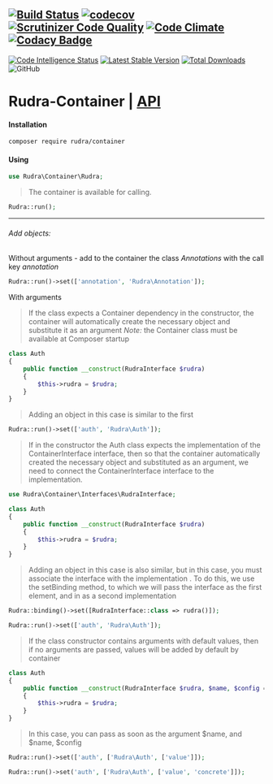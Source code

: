 [![Build Status](https://travis-ci.org/Jagepard/Rudra-Container.svg?branch=master)](https://travis-ci.org/Jagepard/Rudra-Container)
[![codecov](https://codecov.io/gh/Jagepard/Rudra-Container/branch/master/graph/badge.svg)](https://codecov.io/gh/Jagepard/Rudra-Container)
[![Scrutinizer Code Quality](https://scrutinizer-ci.com/g/Jagepard/Rudra-Container/badges/quality-score.png?b=master)](https://scrutinizer-ci.com/g/Jagepard/Rudra-Container/?branch=master)
[![Code Climate](https://codeclimate.com/github/Jagepard/Rudra-Container/badges/gpa.svg)](https://codeclimate.com/github/Jagepard/Rudra-Container)
[![Codacy Badge](https://api.codacy.com/project/badge/Grade/c1e7d5fe3a4946459fc14e9a455dd878)](https://www.codacy.com/app/Jagepard/Rudra-Container?utm_source=github.com&amp;utm_medium=referral&amp;utm_content=Jagepard/Rudra-Container&amp;utm_campaign=Badge_Grade)
-----
[![Code Intelligence Status](https://scrutinizer-ci.com/g/Jagepard/Rudra-Container/badges/code-intelligence.svg?b=master)](https://scrutinizer-ci.com/code-intelligence)
[![Latest Stable Version](https://poser.pugx.org/rudra/container/v/stable)](https://packagist.org/packages/rudra/container)
[![Total Downloads](https://poser.pugx.org/rudra/container/downloads)](https://packagist.org/packages/rudra/container)
![GitHub](https://img.shields.io/github/license/jagepard/Rudra-Container.svg)

# Rudra-Container | [API](https://github.com/Jagepard/Rudra-Container/blob/master/docs.md "Documentation API")
#### Installation
```composer require rudra/container```
#### Using
```php
use Rudra\Container\Rudra;
``` 
>The container is available for calling.
```php
Rudra::run();
``` 
***    
###### Add objects:
Without arguments - add to the container the class *Annotations* with the call key *annotation*
```php
Rudra::run()->set(['annotation', 'Rudra\Annotation']);
```
With arguments
>If the class expects a Container dependency in the constructor, the container will automatically create the necessary object
and substitute it as an argument
*Note:* the Container class must be available at Composer startup
```php
class Auth
{
    public function __construct(RudraInterface $rudra)
    {
        $this->rudra = $rudra;
    }
}
```
>Adding an object in this case is similar to the first
```php
Rudra::run()->set(['auth', 'Rudra\Auth']);
```
>If in the constructor the Auth class expects the implementation of the ContainerInterface interface, then so that the container automatically
created the necessary object and substituted as an argument, we need to connect the ContainerInterface interface to the implementation.
```php
use Rudra\Container\Interfaces\RudraInterface;
```
```php
class Auth
{
    public function __construct(RudraInterface $rudra)
    {
        $this->rudra = $rudra;
    }
}
```
>Adding an object in this case is also similar, but in this case, you must associate the interface with the implementation
. To do this, we use the setBinding method, to which we will pass the interface as the first element, and in
as a second implementation
```php
Rudra::binding()->set([RudraInterface::class => rudra()]);
```
```php
Rudra::run()->set(['auth', 'Rudra\Auth']);
```
>If the class constructor contains arguments with default values, then if no arguments are passed, values
will be added by default by container
```php
class Auth
{
    public function __construct(RudraInterface $rudra, $name, $config = 'something')
    {
        $this->rudra = $rudra;
    }
}
```
>In this case, you can pass as soon as the argument $name, and $name, $config
```php
Rudra::run()->set(['auth', ['Rudra\Auth', ['value']]);
```
```php
Rudra::run()->set('auth', ['Rudra\Auth', ['value', 'concrete']]);
```
